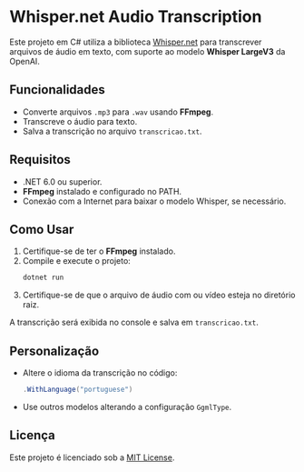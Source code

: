# Whisper.net Audio Transcription

Este projeto em C# utiliza a biblioteca [Whisper.net](https://github.com/sandrohanea/whisper.net) para transcrever arquivos de áudio em texto, com suporte ao modelo **Whisper LargeV3** da OpenAI.

## Funcionalidades

- Converte arquivos `.mp3` para `.wav` usando **FFmpeg**.
- Transcreve o áudio para texto.
- Salva a transcrição no arquivo `transcricao.txt`.

## Requisitos

- .NET 6.0 ou superior.
- **FFmpeg** instalado e configurado no PATH.
- Conexão com a Internet para baixar o modelo Whisper, se necessário.

## Como Usar

1. Certifique-se de ter o **FFmpeg** instalado.
2. Compile e execute o projeto:
   ```bash
   dotnet run
   ```
3. Certifique-se de que o arquivo de áudio com ou vídeo esteja no diretório raiz.

A transcrição será exibida no console e salva em `transcricao.txt`.

## Personalização

- Altere o idioma da transcrição no código:  
  ```csharp
  .WithLanguage("portuguese")
  ```

- Use outros modelos alterando a configuração `GgmlType`.

## Licença

Este projeto é licenciado sob a [MIT License](LICENSE).
